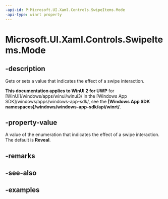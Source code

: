 ```yaml
---
-api-id: P:Microsoft.UI.Xaml.Controls.SwipeItems.Mode
-api-type: winrt property
---
```

<!-- Property syntax.
public SwipeMode Mode { get;  set; }
-->

# Microsoft.UI.Xaml.Controls.SwipeItems.Mode


## -description

Gets or sets a value that indicates the effect of a swipe interaction.


**This documentation applies to WinUI 2 for UWP** for [WinUI]/windows/apps/winui/winui3/ in the [Windows App SDK]/windows/apps/windows-app-sdk/, see the **[Windows App SDK namespaces]/windows/windows-app-sdk/api/winrt/**.

## -property-value

A value of the enumeration that indicates the effect of a swipe interaction. The default is **Reveal**.


## -remarks


## -see-also


## -examples



